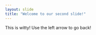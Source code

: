 ```yaml
---
layout: slide
title: "Welcome to our second slide!"
---
```

This is witty!
Use the left arrow to go back!
